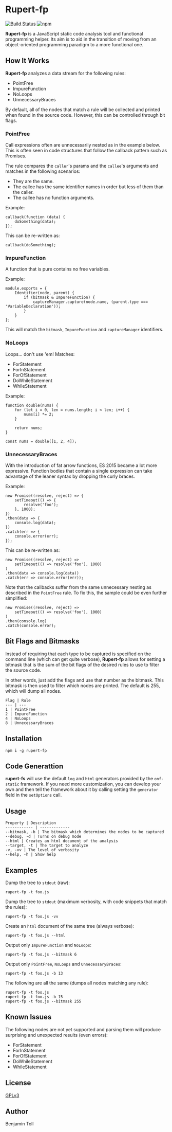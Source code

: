 # Rupert-fp

[![Build Status](https://travis-ci.org/btoll/rupert-fp.svg?branch=master)](https://travis-ci.org/btoll/rupert-fp)
[![npm](https://img.shields.io/npm/v/rupert-fp.svg)](https://www.npmjs.com/package/rupert-fp)

**Rupert-fp** is a JavaScript static code analysis tool and functional programming helper. Its aim is to aid in the transition of moving from an object-oriented programming paradigm to a more functional one.

## How It Works

**Rupert-fp** analyzes a data stream for the following rules:

- PointFree
- ImpureFunction
- NoLoops
- UnnecessaryBraces

By default, all of the nodes that match a rule will be collected and printed when found in the source code. However, this can be controlled through bit flags.

### PointFree

Call expressions often are unnecessarily nested as in the example below. This is often seen in code structures that follow the callback pattern such as Promises.

The rule compares the `caller`'s params and the `callee`'s arguments and matches in the following scenarios:

- They are the same.
- The callee has the same identifier names in order but less of them than the caller.
- The callee has no function arguments.

Example:

    callback(function (data) {
        doSomething(data);
    });

This can be re-written as:

    callback(doSomething);

### ImpureFunction

A function that is pure contains no free variables.

Example:

    module.exports = {
        Identifier(node, parent) {
            if (bitmask & ImpureFunction) {
                captureManager.capture(node.name, (parent.type === 'VariableDeclaration'));
            }
        }
    };

This will match the `bitmask`, `ImpureFunction` and `captureManager` identifiers.

### NoLoops

Loops... don't use 'em! Matches:

- ForStatement
- ForInStatement
- ForOfStatement
- DoWhileStatement
- WhileStatement

Example:

    function double(nums) {
        for (let i = 0, len = nums.length; i < len; i++) {
            nums[i] *= 2;
        }

        return nums;
    }

    const nums = double([1, 2, 4]);

### UnnecessaryBraces

With the introduction of fat arrow functions, ES 2015 became a lot more expressive. Function bodies that contain a single expression can take advantage of the leaner syntax by dropping the curly braces.

Example:

    new Promise((resolve, reject) => {
        setTimeout(() => {
            resolve('foo');
        }, 1000);
    })
    .then(data => {
        console.log(data);
    })
    .catch(err => {
        console.error(err);
    });

This can be re-written as:

    new Promise((resolve, reject) =>
        setTimeout(() => resolve('foo'), 1000)
    )
    .then(data => console.log(data))
    .catch(err => console.error(err));

Note that the callbacks suffer from the same unnecessary nesting as described in the `PointFree` rule. To fix this, the sample could be even further simplified:

    new Promise((resolve, reject) =>
        setTimeout(() => resolve('foo'), 1000)
    )
    .then(console.log)
    .catch(console.error);

## Bit Flags and Bitmasks

Instead of requiring that each type to be captured is specified on the command line (which can get quite verbose), **Rupert-fp** allows for setting a bitmask that is the sum of the bit flags of the desired rules to use to filter the source code.

In other words, just add the flags and use that number as the bitmask. This bitmask is then used to filter which nodes are printed. The default is 255, which will dump all nodes.

    Flag | Rule
    --- | ---
    1 | PointFree
    2 | ImpureFunction
    4 | NoLoops
    8 | UnnecessaryBraces

## Installation

`npm i -g rupert-fp`

## Code Generattion

**rupert-fs** will use the default `log` and `html` generators provided by the `onf-static` framework.  If you need more customization, you can develop your own and then tell the framework about it by calling setting the `generator` field in the `setOptions` call.

## Usage

    Property | Description
    ------------ | -------------
    --bitmask, -b | The bitmask which determines the nodes to be captured
    --debug, -d | Turns on debug mode
    --html | Creates an html document of the analysis
    --target, -t | The target to analyze
    -v, -vv | The level of verbosity
    --help, -h | Show help

## Examples

Dump the tree to `stdout` (raw):

    rupert-fp -t foo.js

Dump the tree to `stdout` (maximum verbosity, with code snippets that match the rules):

    rupert-fp -t foo.js -vv

Create an `html` document of the same tree (always verbose):

    rupert-fp -t foo.js --html

Output only `ImpureFunction` and `NoLoops`:

    rupert-fp -t foo.js --bitmask 6

Output only `PointFree`, `NoLoops` and `UnnecessaryBraces`:

    rupert-fp -t foo.js -b 13

The following are all the same (dumps all nodes matching any rule):

    rupert-fp -t foo.js
    rupert-fp -t foo.js -b 15
    rupert-fp -t foo.js --bitmask 255

## Known Issues

The following nodes are not yet supported and parsing them will produce surprising and unexpected results (even errors):

- ForStatement
- ForInStatement
- ForOfStatement
- DoWhileStatement
- WhileStatement

## License

[GPLv3](COPYING)

## Author

Benjamin Toll

